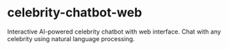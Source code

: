 # celebrity-chatbot-web
Interactive AI-powered celebrity chatbot with web interface. Chat with any celebrity using natural language processing.
